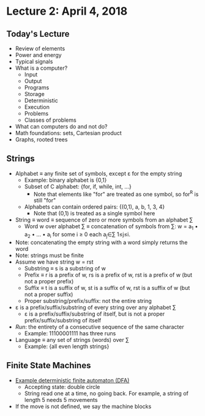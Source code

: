 # Lecture 2: April 4, 2018
## Today's Lecture
* Review of elements
* Power and energy
* Typical signals
* What is a computer?
  * Input
  * Output
  * Programs
  * Storage
  * Deterministic
  * Execution
  * Problems
  * Classes of problems
* What can computers do and not do?
* Math foundations: sets, Cartesian product
* Graphs, rooted trees
## Strings
* Alphabet ≡ any finite set of symbols, except ε for the empty string
  * Example: binary alphabet is {0,1}
  * Subset of C alphabet: {for, if, while, int, ...}
    * Note that elements like "for" are treated as one symbol, so for<sup>R</sup> is still "for"
  * Alphabets can contain ordered pairs: {(0,1), a, b, 1, 3, 4}
    * Note that (0,1) is treated as a single symbol here
* String ≡ word ≡ sequence of zero or more symbols from an alphabet ∑
  * Word w over alphabet ∑ ≡ concatenation of symbols from ∑: w = a<sub>1</sub> • a<sub>2</sub> • ... • a<sub>i</sub> for some i ≥ 0 each a<sub>j</sub>∈∑ 1≤j≤i.
* Note: concatenating the empty string with a word simply returns the word
* Note: strings must be finite
* Assume we have string w = rst
  * Substring ≡ s is a substring of w
  * Prefix ≡ r is a prefix of w, rs is a prefix of w, rst is a prefix of w (but not a proper prefix)
  * Suffix ≡ t is a suffix of w, st is a suffix of w, rst is a suffix of w (but not a proper suffix)
  * Proper substring/prefix/suffix: not the entire string
* ε is a prefix/suffix/substring of every string over any alphabet ∑
  * ε is a prefix/suffix/substring of itself, but is not a proper prefix/suffix/substring of itself
* *Run*: the entirety of a consecutive sequence of the same character
  * Example: 11100001111 has three runs
* Language ≡ any set of strings (words) over ∑
  * Example: {all even length strings}
## Finite State Machines
* [Example deterministic finite automaton (DFA)](images/april4-1.PNG)
  * Accepting state: double circle
  * String read one at a time, no going back. For example, a string of length 5 needs 5 movements
* If the move is not defined, we say the machine blocks
